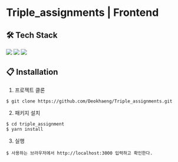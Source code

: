 # Triple_assignments | Frontend

## 🛠 Tech Stack 
<p>
<img src="https://img.shields.io/badge/javascript-F7DF1E?style=for-the-badge&logo=javascript&logoColor=black">
<img src="https://img.shields.io/badge/react-61DAFB?style=for-the-badge&logo=react&logoColor=black">
<img src="https://img.shields.io/badge/styledcomponents-DB7093?style=for-the-badge&logo=styledcomponents&logoColor=white">
</p>

## 📋 Installation
1. 프로젝트 클론

```console
$ git clone https://github.com/Deokhaeng/Triple_assignments.git
```

2. 패키지 설치

```console
$ cd triple_assignment
$ yarn install
```

3. 실행
```console
$ 사용하는 브라우저에서 http://localhost:3000 입력하고 확인한다.
```
